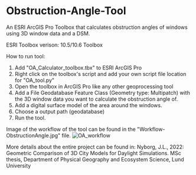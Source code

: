 # Obstruction-Angle-Tool
An ESRI ArcGIS Pro Toolbox that calculates obstruction angles of windows using 3D window data and a DSM.

ESRI Toolbox verison: 10.5/10.6 Toolbox

How to run tool:
  1. Add "OA_Calculator_toolbox.tbx" to ESRI ArcGIS Pro
  2. Right click on the toolbox's script and add your own script file location for "OA_tool.py"
  3. Open the toolbox in ArcGIS Pro like any other geoprocessing tool
  4. Add a File Geodatabase Feature Class (Geometry type: Multipatch) with the 3D window data you want to calculate the obstruction angle of. 
  5. Add a digital surface model of the area around the windows. 
  6. Choose a output path (geodatabase) 
  7. Run the tool. 

Image of the workflow of the tool can be found in the "Workflow-ObstructionAngle.jpg" file. 
![OA_workflow](https://user-images.githubusercontent.com/11694862/169310929-1c1ad008-e2a2-4e87-b1da-91ffc0990c80.png)

More details about the entire project can be found in:
Nyborg, J.L., 2022: Geometric Comparison of 3D City Models for Daylight Simulations. MSc thesis, Department of Physical Geography and Ecosystem Science, Lund University
